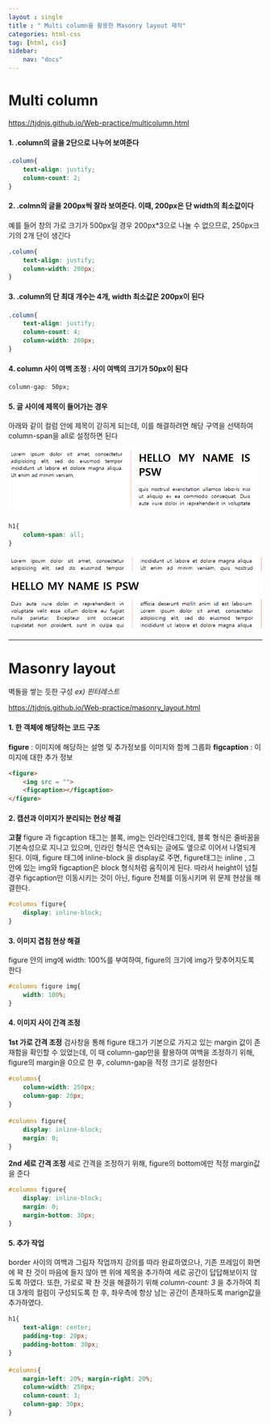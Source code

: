 ```yaml
---
layout : single
title : " Multi column을 활용한 Masonry layout 제작"
categories: html-css
tag: [html, css]
sidebar:
    nav: "docs"
---
```




# Multi column

<a href = "https://tjdnjs.github.io/Web-practice/multicolumn.html">https://tjdnjs.github.io/Web-practice/multicolumn.html</a>

#### 1. .column의 글을 2단으로 나누어 보여준다
```css
.column{
    text-align: justify;
    column-count: 2;
}
```



#### 2. .colmn의 글을 200px씩 잘라 보여준다. 이때, 200px은 단 width의 최소값이다
예를 들어 창의 가로 크기가 500px일 경우 200px*3으로 나눌 수 없으므로, 250px크기의 2개 단이 생긴다

```css
.column{
    text-align: justify;
    column-width: 200px;
}
```



#### 3. .column의 단 최대 개수는 4개, width 최소값은 200px이 된다

```css
.column{
    text-align: justify;
    column-count: 4;
    column-width: 200px;
}
```



#### 4. column 사이 여백 조정 : 사이 여백의 크기가 50px이 된다

```css
column-gap: 50px;
```



#### 5. 글 사이에 제목이 들어가는 경우

아래와 같이 컬럼 안에 제목이 갇히게 되는데, 이를 해결하려면 해당 구역을 선택하여 column-span을 all로 설정하면 된다



<img src = "/images/2022-06-18-web/image-20220618185317945.png">

```css
h1{
    column-span: all;
}
```
<img src = "/images/2022-06-18-web/image-20220618185337210.png">




---



# Masonry layout

벽돌을 쌓는 듯한 구성   *ex) 핀터레스트*

<a href = "https://tjdnjs.github.io/Web-practice/masonry_layout.html">https://tjdnjs.github.io/Web-practice/masonry_layout.html</a>

#### 1. 한 객체에 해당하는 코드 구조
**figure** : 이미지에 해당하는 설명 및 추가정보를 이미지와 함께 그룹화
**figcaption** : 이미지에 대한 추가 정보
```html
<figure>
    <img src = "">
    <figcaption></figcaption>
</figure>
```
#### 2. 캡션과 이미지가 분리되는 현상 해결
**고찰** 
figure 과 figcaption 태그는 블록, img는 인라인태그인데, 블록 형식은 줄바꿈을 기본속성으로 지니고 있으며, 인라인 형식은 연속되는 글에도 옆으로 이어서 나열되게 된다. 이때, figure 태그에 inline-block 을 display로 주면, figure태그는 inline , 그 안에 있는 img와 figcaption은 block 형식처럼 움직이게 된다. 따라서 height이 넘칠 경우 figcaption만 이동시키는 것이 아닌, figure 전체를 이동시키며 위 문제 현상을 해결한다.

```css
#columns figure{
    display: inline-block;
}
```
#### 3. 이미지 겹침 현상 해결
figure 안의 img에 width: 100%를 부여하여, figure의 크기에 img가 맞추어지도록 한다 
```css
#columns figure img{
    width: 100%;
}
```
#### 4. 이미지 사이 간격 조정
**1st 가로 간격 조정**
검사창을 통해 figure 태그가 기본으로 가지고 있는 margin 값이 존재함을 확인할 수 있었는데, 이 때 column-gap만을 활용하여 여백을 조정하기 위해, figure의 margin을 0으로 한 후, column-gap을 적정 크기로 설정한다
```css
#columns{
    column-width: 250px;
    column-gap: 20px;
}

#columns figure{
    display: inline-block;
    margin: 0; 
}
```
**2nd 세로 간격 조정**
세로 간격을 조정하기 위해, figure의 bottom에만 적정 margin값을 준다
```css
#columns figure{
    display: inline-block;
    margin: 0; 
    margin-bottom: 30px;
}
```
#### 5. 추가 작업
border 사이의 여백과 그림자 작업까지 강의를 따라 완료하였으나, 기존 프레임이 화면에 꽉 찬 것이 마음에 들지 않아 맨 위에 제목을 추가하여 세로 공간이 답답해보이지 않도록 하였다. 또한, 가로로 꽉 찬 것을 해결하기 위해 *column-count: 3* 을 추가하여 최대 3개의 컬럼이 구성되도록 한 후, 좌우측에 항상 남는 공간이 존재하도록 marign값을 추가하였다.
```css
h1{
    text-align: center;
    padding-top: 20px;
    padding-bottom: 30px;
}

#columns{
    margin-left: 20%; margin-right: 20%;
    column-width: 250px;
    column-count: 3;
    column-gap: 30px;
}
```
